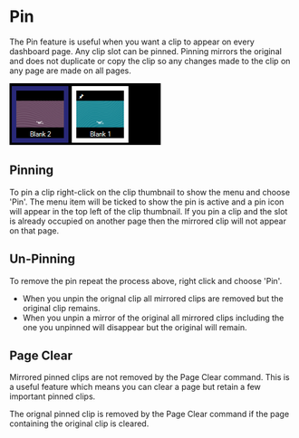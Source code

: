 # Pin
The Pin feature is useful when you want a clip to appear on every dashboard page. Any clip slot can be pinned. Pinning mirrors the original and does not duplicate or copy the clip so any changes made to the clip on any page are made on all pages. 

![](../../images/dashboard-clip-pin.png)

## Pinning
To pin a clip right-click on the clip thumbnail to show the menu and choose 'Pin'. The menu item will be ticked to show the pin is active and a pin icon will appear in the top left of the clip thumbnail. If you pin a clip and the slot is already occupied on another page then the mirrored clip will not appear on that page.

## Un-Pinning
To remove the pin repeat the process above, right click and choose 'Pin'. 

- When you unpin the orignal clip all mirrored clips are removed but the original clip remains. 
- When you unpin a mirror of the original all mirrored clips including the one you unpinned will disappear but the original will remain.

## Page Clear
Mirrored pinned clips are not removed by the Page Clear command. This is a useful feature which means you can clear a page but retain a few important pinned clips.

The orignal pinned clip is removed by the Page Clear command if the page containing the original clip is cleared.

